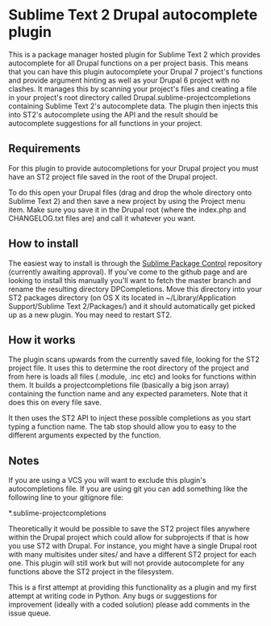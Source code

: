 Sublime Text 2 Drupal autocomplete plugin
=======================

This is a package manager hosted plugin for Sublime Text 2 which provides autocomplete for all Drupal functions on a per project basis. This means that you can have this plugin autocomplete your Drupal 7 project's functions and provide argument hinting as well as your Drupal 6 project with no clashes. It manages this by scanning your project's files and creating a file in your project's root directory called Drupal.sublime-projectcompletions containing Sublime Text 2's autocomplete data. The plugin then injects this into ST2's autocomplete using the API and the result should be autocomplete suggestions for all functions in your project.

## Requirements

For this plugin to provide autocompletions for your Drupal project you must have an ST2 project file saved in the root of the Drupal project.

To do this open your Drupal files (drag and drop the whole directory onto Sublime Text 2) and then save a new project by using the Project menu item. Make sure you save it in the Drupal root (where the index.php and CHANGELOG.txt files are) and call it whatever you want.

## How to install

The easiest way to install is through the [Sublime Package Control](http://wbond.net/sublime_packages/package_control) repository (currently awaiting approval). If you've come to the github page and are looking to install this manually you'll want to fetch the master branch and rename the resulting directory DPCompletions. Move this directory into your ST2 packages directory (on OS X its located in ~/Library/Application Support/Sublime Text 2/Packages/) and it should automatically get picked up as a new plugin. You may need to restart ST2.

## How it works

The plugin scans upwards from the currently saved file, looking for the ST2 project file. It uses this to determine the root directory of the project and from here is loads all files (.module, .inc etc) and looks for functions within them. It builds a projectcompletions file (basically a big json array) containing the function name and any expected parameters. Note that it does this on every file save.

It then uses the ST2 API to inject these possible completions as you start typing a function name. The tab stop should allow you to easy to the different arguments expected by the function.

## Notes

If you are using a VCS you will want to exclude this plugin's autocompletions file. If you are using git you can add something like the following line to your gitignore file:

*.sublime-projectcompletions

Theoretically it would be possible to save the ST2 project files anywhere within the Drupal project which could allow for subprojects if that is how you use ST2 with Drupal. For instance, you might have a single Drupal root with many multisites under sites/ and have a different ST2 project for each one. This plugin will still work but will not provide autocomplete for any functions above the ST2 project in the filesystem.

This is a first attempt at providing this functionality as a plugin and my first attempt at writing code in Python. Any bugs or suggestions for improvement (ideally with a coded solution) please add comments in the issue queue.